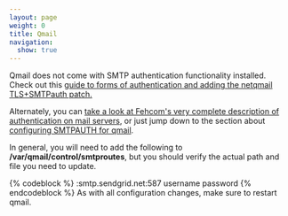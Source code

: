 ```yaml
---
layout: page
weight: 0
title: Qmail
navigation:
  show: true
---
```


Qmail does not come with SMTP authentication functionality installed. Check out this [guide to forms of authentication and adding the netqmail TLS+SMTPauth patch.](http://www.differentpla.net/content/2004/03/installing-smtp-auth-with-qmail)

Alternately, you can [take a look at Fehcom's very complete description of authentication on mail servers](http://www.fehcom.de/qmail/smtpauth.html), or just jump down to the section about [configuring SMTPAUTH for qmail](http://www.fehcom.de/qmail/smtpauth.html##SETUP).

In general, you will need to add the following to **/var/qmail/control/smtproutes**, but you should verify the actual path and file you need to update.

{% codeblock %}
:smtp.sendgrid.net:587 username password
{% endcodeblock %} As with all configuration changes, make sure to restart qmail.
